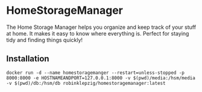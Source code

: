 # HomeStorageManager
The Home Storage Manager helps you organize and keep track of your stuff at home. It makes it easy to know where everything is. Perfect for staying tidy and finding things quickly!

## Installation
```
docker run -d --name homestoragemanger --restart=unless-stopped -p 8000:8000 -e HOSTNAMEANDPORT=127.0.0.1:8000 -v $(pwd)/media:/hsm/media -v $(pwd)/db:/hsm/db robinklepzig/homestoragemanager:latest
```